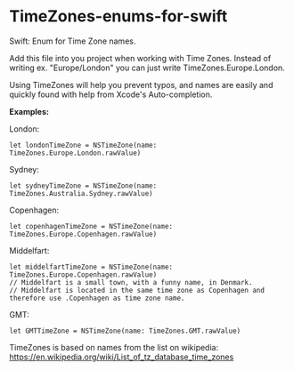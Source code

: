 # TimeZones-enums-for-swift
Swift: Enum for Time Zone names.

Add this file into you project when working with Time Zones. Instead of writing ex. "Europe/London" you can just write TimeZones.Europe.London.

Using TimeZones will help you prevent typos, and names are easily and quickly found with help from Xcode's Auto-completion. 

**Examples:**

London:

    let londonTimeZone = NSTimeZone(name: TimeZones.Europe.London.rawValue)


Sydney:

    let sydneyTimeZone = NSTimeZone(name: TimeZones.Australia.Sydney.rawValue)
    

Copenhagen:
    
    let copenhagenTimeZone = NSTimeZone(name: TimeZones.Europe.Copenhagen.rawValue)

Middelfart: 

    let middelfartTimeZone = NSTimeZone(name: TimeZones.Europe.Copenhagen.rawValue)
    // Middelfart is a small town, with a funny name, in Denmark. 
    // Middelfart is located in the same time zone as Copenhagen and therefore use .Copenhagen as time zone name. 
    
    
GMT:

    let GMTTimeZone = NSTimeZone(name: TimeZones.GMT.rawValue)
    

TimeZones is based on names from the list on wikipedia:
https://en.wikipedia.org/wiki/List_of_tz_database_time_zones
